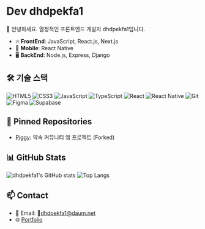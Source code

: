 # Dev dhdpekfa1

🌟 안녕하세요. 열정적인 프론트엔드 개발자 dhdpekfa1입니다.

- 🔥 **FrontEnd**: JavaScript, React.js, Next.js
- 📱 **Mobile**: React Native
- 🖥️ **BackEnd**: Node.js, Express, Django
<!-- - 💾 **DataBase**: SupaBase -->
<!-- - ☁️ **Cloud**: AWS, GCP, Azure -->

## 🛠 기술 스택

![HTML5](https://img.shields.io/badge/HTML5-E34F26?style=for-the-badge&logo=html5&logoColor=white)
![CSS3](https://img.shields.io/badge/CSS3-1572B6?style=for-the-badge&logo=css3&logoColor=white)
![JavaScript](https://img.shields.io/badge/JavaScript-F7DF1E?style=for-the-badge&logo=javascript&logoColor=black)
![TypeScript](https://img.shields.io/badge/TypeScript-007ACC?style=for-the-badge&logo=typescript&logoColor=white)
![React](https://img.shields.io/badge/React-61DAFB?style=for-the-badge&logo=react&logoColor=black)
![React Native](https://img.shields.io/badge/React_Native-61DAFB?style=for-the-badge&logo=react&logoColor=black)
![Git](https://img.shields.io/badge/Git-F05032?style=for-the-badge&logo=git&logoColor=white)
![Figma](https://img.shields.io/badge/Figma-F24E1E?style=for-the-badge&logo=figma&logoColor=white)
![Supabase](https://img.shields.io/badge/Supabase-3ECF8E?style=for-the-badge&logo=supabase&logoColor=white)


## 📌 Pinned Repositories
<!-- - [todayWorkoutClear](https://github.com/dhdpekfa1/todayWorkoutClear): 오늘의 운동을 인증 SNS 앱 (Forked) -->
- [Piggy](https://github.com/dhdpekfa1/Piggy): 약속 커뮤니티 앱 프로젝트 (Forked)

## 📊 GitHub Stats
![dhdpekfa1's GitHub stats](https://github-readme-stats.vercel.app/api?username=dhdpekfa1&show_icons=true&theme=radical)
![Top Langs](https://github-readme-stats.vercel.app/api/top-langs/?username=dhdpekfa1&layout=compact&theme=radical)


## 📫 Contact
- 📧 Email: dhdpekfa1@daum.net
- 🌐 [Portfolio](https://tmp.com)
